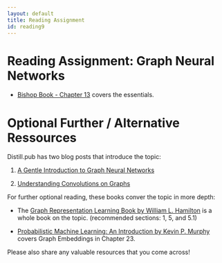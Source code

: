 ```yaml
---
layout: default
title: Reading Assignment
id: reading9
---
```



# Reading Assignment: Graph Neural Networks

* [Bishop Book - Chapter 13](https://www.bishopbook.com/) covers the essentials.


# Optional Further / Alternative Ressources

Distill.pub has two blog posts that introduce the topic:

1. [A Gentle Introduction to Graph Neural Networks](https://distill.pub/2021/gnn-intro/)

2. [Understanding Convolutions on Graphs](https://distill.pub/2021/understanding-gnns/)


For further optional reading, these books conver the topic in more depth:

- The [Graph Representation Learning Book by William L. Hamilton](https://www.cs.mcgill.ca/~wlh/grl_book/) is a whole book on the topic. (recommended sections: 1, 5, and 5.1)

- [Probabilistic Machine Learning: An Introduction by Kevin P. Murphy](https://probml.github.io/pml-book/book1.html) covers Graph Embeddings in Chapter 23.

Please also share any valuable resources that you come across! 